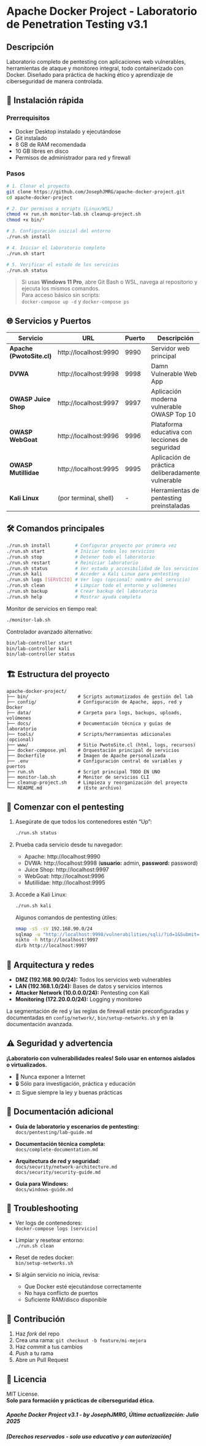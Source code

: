 # Apache Docker Project - Laboratorio de Penetration Testing v3.1

## Descripción

Laboratorio completo de pentesting con aplicaciones web vulnerables, herramientas de ataque y monitoreo integral, todo containerizado con Docker. Diseñado para práctica de hacking ético y aprendizaje de ciberseguridad de manera controlada.

## 🚀 Instalación rápida

### Prerrequisitos

- Docker Desktop instalado y ejecutándose
- Git instalado
- 8 GB de RAM recomendada
- 10 GB libres en disco
- Permisos de administrador para red y firewall

### Pasos

```bash
# 1. Clonar el proyecto
git clone https://github.com/JosephJMRG/apache-docker-project.git
cd apache-docker-project

# 2. Dar permisos a scripts (Linux/WSL)
chmod +x run.sh monitor-lab.sh cleanup-project.sh
chmod +x bin/*

# 3. Configuración inicial del entorno
./run.sh install

# 4. Iniciar el laboratorio completo
./run.sh start

# 5. Verificar el estado de los servicios
./run.sh status
```

> Si usas **Windows 11 Pro**, abre Git Bash o WSL, navega al repositorio y ejecuta los mismos comandos.  
> Para acceso básico sin scripts:  
> `docker-compose up -d` y `docker-compose ps`

## 🌐 Servicios y Puertos

| Servicio                  | URL                   | Puerto | Descripción                                       | Credenciales   |
| ------------------------- | --------------------- | ------ | ------------------------------------------------- | -------------- |
| **Apache (PwotoSite.cl)** | http://localhost:9990 | 9990   | Servidor web principal                            | -              |
| **DVWA**                  | http://localhost:9998 | 9998   | Damn Vulnerable Web App                           | admin/password |
| **OWASP Juice Shop**      | http://localhost:9997 | 9997   | Aplicación moderna vulnerable OWASP Top 10        | -              |
| **OWASP WebGoat**         | http://localhost:9996 | 9996   | Plataforma educativa con lecciones de seguridad   | -              |
| **OWASP Mutillidae**      | http://localhost:9995 | 9995   | Aplicación de práctica deliberadamente vulnerable | -              |
| **Kali Linux**            | (por terminal, shell) | -      | Herramientas de pentesting preinstaladas          | -              |

## 🛠️ Comandos principales

```bash
./run.sh install         # Configurar proyecto por primera vez
./run.sh start           # Iniciar todos los servicios
./run.sh stop            # Detener todo el laboratorio
./run.sh restart         # Reiniciar laboratorio
./run.sh status          # Ver estado y accesibilidad de los servicios
./run.sh kali            # Acceder a Kali Linux para pentesting
./run.sh logs [SERVICIO] # Ver logs (opcional: nombre del servicio)
./run.sh clean           # Limpiar todo el entorno y volúmenes
./run.sh backup          # Crear backup del laboratorio
./run.sh help            # Mostrar ayuda completa
```

Monitor de servicios en tiempo real:

```bash
./monitor-lab.sh
```

Controlador avanzado alternativo:

```bash
bin/lab-controller start
bin/lab-controller kali
bin/lab-controller status
```

## 🏗️ Estructura del proyecto

```
apache-docker-project/
├── bin/                  # Scripts automatizados de gestión del lab
├── config/               # Configuración de Apache, apps, red y Docker
├── data/                 # Carpeta para logs, backups, uploads, volúmenes
├── docs/                 # Documentación técnica y guías de laboratorio
├── tools/                # Scripts/herramientas adicionales (opcional)
├── www/                  # Sitio PwotoSite.cl (html, logs, recursos)
├── docker-compose.yml    # Orquestación principal de servicios
├── Dockerfile            # Imagen de Apache personalizada
├── .env                  # Configuración central de variables y puertos
├── run.sh                # Script principal TODO EN UNO
├── monitor-lab.sh        # Monitor de servicios CLI
├── cleanup-project.sh    # Limpieza y reorganización del proyecto
└── README.md             # (Este archivo)
```

## 🎯 Comenzar con el pentesting

1. Asegúrate de que todos los contenedores estén “Up”:

   ```bash
   ./run.sh status
   ```

2. Prueba cada servicio desde tu navegador:

   - Apache: http://localhost:9990
   - DVWA: http://localhost:9998 (**usuario:** admin, **password:** password)
   - Juice Shop: http://localhost:9997
   - WebGoat: http://localhost:9996
   - Mutillidae: http://localhost:9995

3. Accede a Kali Linux:

   ```bash
   ./run.sh kali
   ```

   Algunos comandos de pentesting útiles:

   ```bash
   nmap -sS -sV 192.168.90.0/24
   sqlmap -u "http://localhost:9998/vulnerabilities/sqli/?id=1&Submit=Submit" --cookie="security=low; PHPSESSID=xxx" --dbs
   nikto -h http://localhost:9997
   dirb http://localhost:9997
   ```

## 🏢 Arquitectura y redes

- **DMZ (192.168.90.0/24):** Todos los servicios web vulnerables
- **LAN (192.168.1.0/24):** Bases de datos y servicios internos
- **Attacker Network (10.0.0.0/24):** Pentesting con Kali
- **Monitoring (172.20.0.0/24):** Logging y monitoreo

La segmentación de red y las reglas de firewall están preconfiguradas y documentadas en `config/network/`, `bin/setup-networks.sh` y en la documentación avanzada.

## ⚠️ Seguridad y advertencia

**¡Laboratorio con vulnerabilidades reales! Solo usar en entornos aislados o virtualizados.**

- 🚫 Nunca exponer a Internet
- 🔒 Sólo para investigación, práctica y educación
- ⚖️ Sigue siempre la ley y buenas prácticas

## 🐾 Documentación adicional

- **Guía de laboratorio y escenarios de pentesting:**  
  `docs/pentesting/lab-guide.md`

- **Documentación técnica completa:**  
  `docs/complete-documentation.md`

- **Arquitectura de red y seguridad:**  
  `docs/security/network-architecture.md`  
  `docs/security/security-guide.md`

- **Guía para Windows:**  
  `docs/windows-guide.md`

## 🦾 Troubleshooting

- Ver logs de contenedores:  
  `docker-compose logs [servicio]`
- Limpiar y resetear entorno:  
  `./run.sh clean`
- Reset de redes docker:  
  `bin/setup-networks.sh`

- Si algún servicio no inicia, revisa:
  - Que Docker esté ejecutándose correctamente
  - No haya conflicto de puertos
  - Suficiente RAM/disco disponible

## 🤝 Contribución

1. Haz _fork_ del repo
2. Crea una rama: `git checkout -b feature/mi-mejora`
3. Haz _commit_ a tus cambios
4. _Push_ a tu rama
5. Abre un Pull Request

## 📄 Licencia

MIT License.  
**Solo para formación y prácticas de ciberseguridad ética.**

##### Apache Docker Project v3.1 - by JosephJMRG, Última actualización: Julio 2025

##### [Derechos reservados - solo uso educativo y con autorización]
